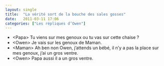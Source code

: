 ```yaml
---
layout: single
title:  "La vérité sort de la bouche des sales gosses"
date:   2011-03-11 17:06
categories: ["Les répliques d’Owen"]
---
```


-   \<Papa\> Tu viens sur mes genoux ou tu vas sur cette chaise ?
-   \<Owen\> Je vais sur les genoux de Maman.
-   \<Maman\> Ah ben non Owen, j’attends un bébé, il n’y a pas la
    place sur mes genoux, j’ai un gros ventre.
-   \<Owen\> Papa aussi il a un gros ventre.
